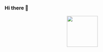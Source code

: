 ### Hi there 👋

<div id="header" align="center">
  <img src="[https://media.giphy.com/media/M9gbBd9nbDrOTu1Mqx/giphy.gif](https://media3.giphy.com/media/bre9Mgy3vkAO7WpwhK/giphy.gif?cid=ecf05e47lkj8eiuim195lsxccmvqckanqz6yuvyubjjgysd2&rid=giphy.gif&ct=g)" width="100"/>
</div>

